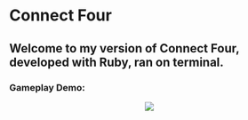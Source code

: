 # Connect Four

## Welcome to my version of Connect Four, developed with Ruby, ran on terminal.

### Gameplay Demo:

<p align="center">
  <img src="https://github.com/user-attachments/assets/e8132a24-54f0-4f8a-b8ab-e88123ad4a2c"></img> 
</p>
